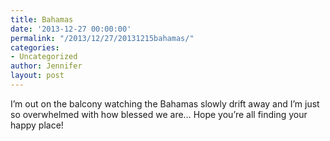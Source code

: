 ```yaml
---
title: Bahamas
date: '2013-12-27 00:00:00'
permalink: "/2013/12/27/20131215bahamas/"
categories:
- Uncategorized
author: Jennifer
layout: post
---
```


I&#8217;m out on the balcony watching the Bahamas slowly drift away and I&#8217;m just so overwhelmed with how blessed we are&#8230; Hope you&#8217;re all finding your happy place!
